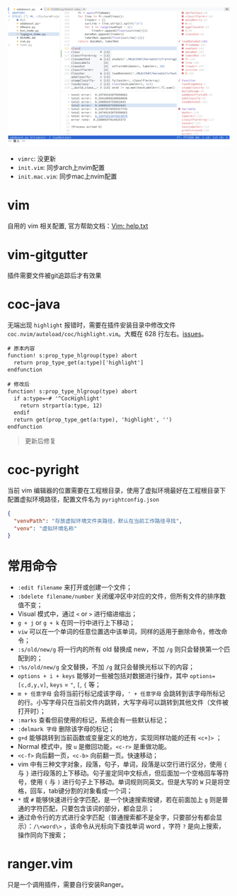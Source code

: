![screenshot](github_neovim_theme.png)

- `vimrc`: 没更新
- `init.vim`: 同步arch上nvim配置
- `init.mac.vim`: 同步mac上nvim配置


# vim

自用的 vim 相关配置, 官方帮助文档：[Vim: help.txt](https://vimhelp.org/)

# vim-gitgutter

插件需要文件被git追踪后才有效果

# coc-java

无端出现 `highlight` 报错时，需要在插件安装目录中修改文件 `coc.nvim/autoload/coc/highlight.vim`。大概在 628 行左右。[issues](https://github.com/neoclide/coc.nvim/commit/03a532b544930d6957493933089135d5fa3e7be6)。

```vim
# 原本内容
function! s:prop_type_hlgroup(type) abort
  return prop_type_get(a:type)['highlight']
endfunction

# 修改后
function! s:prop_type_hlgroup(type) abort
  if a:type=~# '^CocHighlight'
    return strpart(a:type, 12)
  endif
  return get(prop_type_get(a:type), 'highlight', '')
endfunction
```

> 更新后修复


# coc-pyright

当前 vim 编辑器的位置需要在工程根目录，使用了虚拟环境最好在工程根目录下配置虚拟环境路径，配置文件名为 `pyrightconfig.json`

```json
{
  "venvPath": "存放虚拟环境文件夹路径，默认在当前工作路径寻找",
  "venv": "虚拟环境名称"
}
```

# 常用命令

- `:edit filename` 来打开或创建一个文件；
- `:bdelete filename/number` 关闭缓冲区中对应的文件，但所有文件的排序数值不变；
- Visual 模式中，通过 `<` or `>` 进行缩进缩出；
- `g + j` or `g + k` 在同一行中进行上下移动；
- `viw` 可以在一个单词的任意位置选中该单词，同样的适用于删除命令，修改命令；
- `:s/old/new/g` 将一行内的所有 old 替换成 new，不加 `/g` 则只会替换第一个匹配到的；
- `:%s/old/new/g` 全文替换，不加 `/g` 就只会替换光标以下的内容；
- `options + i + keys` 能够对一些被包括对数据进行操作，其中 `options=[c,d,y,v]`, `keys` = `"`, `[`, `{` 等；
- `m + 任意字母` 会将当前行标记成该字母，`' + 任意字母` 会跳转到该字母所标记的行。小写字母只在当前文件内跳转，大写字母可以跳转到其他文件（文件被打开时）；
- `:marks` 查看但前使用的标记，系统会有一些默认标记；
- `:delmark 字母` 删除该字母的标记；
- `g+d` 能够跳转到当前函数或变量定义的地方，实现同样功能的还有 `<c+]>` ；
- Normal 模式中，按 `u` 是撤回功能，`<c-r>` 是重做功能。
- `<c-f>` 向后翻一页，`<c-b>` 向前翻一页。快速移动；
- vim 中有三种文字对象，段落，句子，单词，段落是以空行进行区分，使用 `{` 与 `}` 进行段落的上下移动。句子鉴定同中文标点，但后面加一个空格回车等符号，使用 `(` 与 `)` 进行句子上下移动。单词规则同英文。但是大写的 `W` 只是将空格，回车，tab键分割的对象看成一个词；
- `*` 或 `#` 能够快速进行全字匹配，是一个快速搜索按键，若在前面加上 `g` 则是普通的字符匹配，只要包含该词的部分，都会显示；
- 通过命令行的方式进行全字匹配（普通搜索都不是全字，只要部分有都会显示）：`/\<word\>` ，该命令从光标向下查找单词 word ，字符 `?` 是向上搜索，操作同向下搜索；

# ranger.vim

只是一个调用插件，需要自行安装Ranger。
